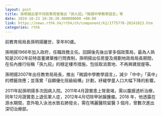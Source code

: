 ```yaml
---
layout: post
title: 孫明揚出掌不同政策局曾推出「孫九招」「微調中學教學語言」等
date: 2024-10-23 10:36:20.000000000 +08:00
link: https://news.rthk.hk/rthk/ch/component/k2/1775778-20241023.htm
categories: rthk
---
```


前教育局局長孫明揚離世，享年80歲。 

孫明揚1966年加入政府，任職政務主任。回歸後先後出掌多個政策局，最為人熟知是2002年前特首董建華推行問責制，孫明揚出任房屋及規劃地政局局長期間，在任內推行俗稱「孫九招」的穩定樓市措施，包括取消賣地、不再興建居屋等。 

孫明揚2007年出任教育局局長，推出「微調中學教學語言」，減少「中中」「英中」的標籤效應；並落實「自願優化班級結構」計劃，紓緩學童人口大幅下降的影響。

2011年起孫明揚多次因病入院。2011年4月證實患上腎衰竭，需以腹膜透析治療，同年12月證實患上退伍軍人症，2012年4月切除甲狀腺腫瘤。2018 年，他透露在游水期間，意外吸入泳池水致右肺發炎，需在瑪麗醫院留醫 3 個月，曾數次進出深切治療部。
